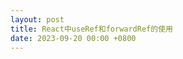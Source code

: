 ```yaml
---
layout: post
title: React中useRef和forwardRef的使用
date: 2023-09-20 00:00 +0800
---
```


<script crossorigin src="https://www.unpkg.com/react@18.2.0/umd/react.development.js"></script>
<script crossorigin src="https://www.unpkg.com/react-dom@18.2.0/umd/react-dom.development.js"></script>
<script src="https://unpkg.com/@babel/standalone/babel.min.js"></script>

<div id="root"></div>

<script type="text/babel">
  // 子组件
  class ChildClass extends React.Component {
    constructor() {
      super()
    }

    render() {
      return (
        <div className="child">
          <h2>类子组件</h2>
        </div>
      )
    }
  }

  const ChildFunction = (props, ref) => {
    
    const inputRef = ref.current === null ? ref : React.useRef();
    // const inputRef = React.createRef(); // 也可以

    const onClick = () => {
      inputRef.current.focus();
    }

    return (
      <div className="child">
        <h2>函数子组件</h2>
        <input type="text" ref={inputRef}/>
        <button onClick={onClick}>聚焦</button>
      </div>
    ) 
  };

  const ChildFunctionForwardRef = React.forwardRef(ChildFunction);

  class App extends React.Component {
    constructor() {
      super()
      this.state = {
        count: 1
      }
    }

    // 方式二
    inputRef2 = React.createRef();
    childFunctionRef = React.createRef();
    childFunctionForwardRef = React.createRef();

    onClick1 = () => {
      this.inputRef1.focus();
    }

    onClick2 = () => {
      this.inputRef2.current.focus();
    }

    onClick3 = () => {
      // 输出为null 函数组件不能绑定ref
      console.log(this.childFunctionRef)
    }

    onClick4 = () => {
      // 通过forwardRef透传子组件的ref
      this.childFunctionForwardRef.current.focus();
    }

    render() {
      const { count } = this.state;
      return (
        <>
          <input type="text" value={count} ref={ ref => { this.inputRef1 = ref; }}/>
          <input type="text" value={count} ref={ this.inputRef2 }/>
          <button onClick={() => this.setState({count: count + 1})}>自增</button>
          <button onClick={this.onClick1}>聚焦1</button>
          <button onClick={this.onClick2}>聚焦2</button>
          
          <ChildClass />
          <ChildFunction ref={this.childFunctionRef} />
          <button onClick={this.onClick3}>父按钮1</button>
          <ChildFunctionForwardRef ref={this.childFunctionForwardRef}/>
          <button onClick={this.onClick4}>父按钮2</button>
        </>
      )
    }
  }

  ReactDOM.createRoot(document.getElementById("root")).render(<App />);
</script>


